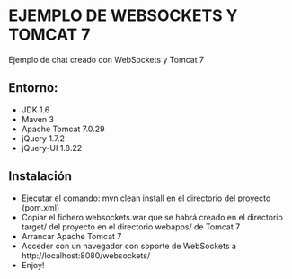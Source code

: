 # EJEMPLO DE WEBSOCKETS Y TOMCAT 7 #

Ejemplo de chat creado con WebSockets y Tomcat 7

## Entorno: ##

* JDK 1.6
* Maven 3
* Apache Tomcat 7.0.29
* jQuery 1.7.2
* jQuery-UI 1.8.22

## Instalación ##

* Ejecutar el comando: mvn clean install en el directorio del proyecto (pom.xml)
* Copiar el fichero websockets.war que se habrá creado en el directorio target/ del proyecto en el directorio webapps/ de Tomcat 7
* Arrancar Apache Tomcat 7
* Acceder con un navegador con soporte de WebSockets a http://localhost:8080/websockets/
* Enjoy!